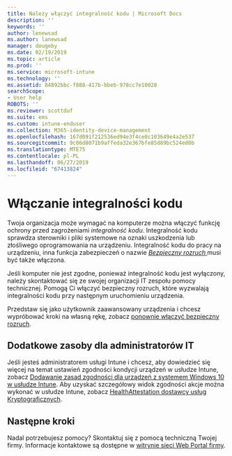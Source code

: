 ```yaml
---
title: Należy włączyć integralność kodu | Microsoft Docs
description: ''
keywords: ''
author: lenewsad
ms.author: lanewsad
manager: dougeby
ms.date: 02/19/2019
ms.topic: article
ms.prod: ''
ms.service: microsoft-intune
ms.technology: ''
ms.assetid: 84892bbc-f888-417b-bbeb-978cc7e10028
searchScope:
- User help
ROBOTS: ''
ms.reviewer: scottduf
ms.suite: ems
ms.custom: intune-enduser
ms.collection: M365-identity-device-management
ms.openlocfilehash: 167d091f212536ed94e3f4ce0c103649e4a2e537
ms.sourcegitcommit: 9c06d8071b9affeda32e367bfe85d89bc524ed0b
ms.translationtype: MTE75
ms.contentlocale: pl-PL
ms.lasthandoff: 06/27/2019
ms.locfileid: "67413824"
---
```

# <a name="enable-code-integrity"></a>Włączanie integralności kodu

Twoja organizacja może wymagać na komputerze można włączyć funkcję ochrony przed zagrożeniami *integralność kodu*. Integralność kodu sprawdza sterowniki i pliki systemowe na oznaki uszkodzenia lub złośliwego oprogramowania na urządzeniu. Integralność kodu do pracy na urządzeniu, inna funkcja zabezpieczeń o nazwie [ *Bezpieczny rozruch* ](https://docs.microsoft.com/windows/security/information-protection/secure-the-windows-10-boot-process#secure-boot) musi być także włączona. 

Jeśli komputer nie jest zgodne, ponieważ integralność kodu jest wyłączony, należy skontaktować się ze swojej organizacji IT zespołu pomocy technicznej. Pomogą Ci włączyć bezpieczny rozruch, które wyzwalają integralności kodu przy następnym uruchomieniu urządzenia. 

Przedstaw się jako użytkownik zaawansowany urządzenia i chcesz wypróbować kroki na własną rękę, zobacz [ponownie włączyć bezpieczny rozruch](https://docs.microsoft.com/windows-hardware/manufacture/desktop/disabling-secure-boot#re-enable-secure-boot).

## <a name="additional-resources-for-it-administrators"></a>Dodatkowe zasoby dla administratorów IT  
Jeśli jesteś administratorem usługi Intune i chcesz, aby dowiedzieć się więcej na temat ustawień zgodności kondycji urządzeń w usłudze Intune, zobacz [Dodawanie zasad zgodności dla urządzeń z systemem Windows 10 w usłudze Intune](https://docs.microsoft.com/intune/compliance-policy-create-windows). Aby uzyskać szczegółowy widok zgodności akcje można wykonać w usłudze Intune, zobacz [HealthAttestation dostawcy usług Kryptograficznych](https://docs.microsoft.com/windows/client-management/mdm/healthattestation-csp#step-8-take-appropriate-policy-action-based-on-evaluation-results).  

## <a name="next-steps"></a>Następne kroki  
Nadal potrzebujesz pomocy? Skontaktuj się z pomocą techniczną Twojej firmy. Informacje kontaktowe są dostępne w [witrynie sieci Web Portal firmy](https://go.microsoft.com/fwlink/?linkid=2010980).
